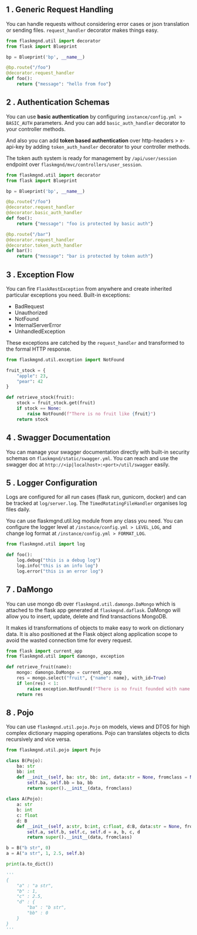 ## **1 . Generic Request Handling**
You can handle requests without considering error cases or json translation or sending files. `request_handler` decorator makes things easy.

```python
from flaskmgnd.util import decorator
from flask import Blueprint

bp = Blueprint('bp', __name__)

@bp.route("/foo")
@decorator.request_handler
def foo():
    return {"message": "hello from foo"}
```

## **2 . Authentication Schemas**
You can use **basic authentication** by configuring `instance/config.yml > BASIC_AUTH` parameters. And you can add `basic_auth_handler` decorator to your controller methods.

And also you can add **token based authentication** over http-headers > x-api-key by adding `token_auth_handler` decorator to your controller methods.

The token auth system is ready for management by `/api/user/session` endpoint over `flaskmgnd/mvc/controllers/user_session`.

```python
from flaskmgnd.util import decorator
from flask import Blueprint

bp = Blueprint('bp', __name__)

@bp.route("/foo")
@decorator.request_handler
@decorator.basic_auth_handler
def foo():
    return {"message": "foo is protected by basic auth"}

@bp.route("/bar")
@decorator.request_handler
@decorator.token_auth_handler
def bar():
    return {"message": "bar is protected by token auth"}
```

## **3 . Exception Flow**
You can fire `FlaskRestException` from anywhere and create inherited particular exceptions you need. Built-in exceptions:
- BadRequest
- Unauthorized
- NotFound
- InternalServerError
- UnhandledException

These exceptions are catched by the `request_handler` and transformed to the formal HTTP response.

```python
from flaskmgnd.util.exception import NotFound

fruit_stock = {
    "apple": 23,
    "pear": 42
}

def retrieve_stock(fruit):
    stock = fruit_stock.get(fruit)
    if stock == None:
        raise NotFound(f"There is no fruit like {fruit}")
    return stock
```

## **4 . Swagger Documentation**
You can manage your swagger documentation directly with built-in security schemas on `flaskmgnd/static/swagger.yml`. You can reach and use the swagger doc at `http://<ip|localhost>:<port>/util/swagger` easily.

## **5 . Logger Configuration**
Logs are configured for all run cases (flask run, gunicorn, docker) and can be tracked at `log/server.log`. The `TimedRotatingFileHandler` organises log files daily.

You can use flaskmgnd.util.log module from any class you need. You can configure the logger level at `/instance/config.yml > LEVEL_LOG`, and change log format at `/instance/config.yml > FORMAT_LOG`.

```python
from flaskmgnd.util import log

def foo():
    log.debug("this is a debug log")
    log.info("this is an info log")
    log.error("this is an error log")
```

## **7 . DaMongo**
You can use mongo db over `flaskmgnd.util.damongo.DaMongo` which is attached to the flask app generated at `flaskmgnd.daflask`. DaMongo will allow you to insert, update, delete and find transactions MongoDB.

It makes id transformations of objects to make easy to work on dictionary data. It is also positioned at the Flask object along application scope to avoid the wasted connection time for every request.

```python
from flask import current_app
from flaskmgnd.util import damongo, exception

def retrieve_fruit(name):
    mongo: damongo.DaMongo = current_app.mng
    res = mongo.select("fruit", {"name": name}, with_id=True)
    if len(res) < 1:
        raise exception.NotFound(f"There is no fruit founded with name : {name}")
    return res
```

## **8 . Pojo**
You can use `flaskmgnd.util.pojo.Pojo` on models, views and DTOS for high complex dictionary mapping operations. Pojo can translates objects to dicts recursively and vice versa.

```python
from flaskmgnd.util.pojo import Pojo

class B(Pojo):
    ba: str
    bb: int
    def __init__(self, ba: str, bb: int, data:str = None, fromclass = None) -> None:
        self.ba, self.bb = ba, bb
        return super().__init__(data, fromclass)
                
class A(Pojo):
    a: str
    b: int
    c: float
    d: B
    def __init__(self, a:str, b:int, c:float, d:B, data:str = None, fromclass = None) -> None:
        self.a, self.b, self.c, self.d = a, b, c, d
        return super().__init__(data, fromclass)

b = B("b str", 0)
a = A("a str", 1, 2.5, self.b)

print(a.to_dict())

'''
{
    "a" : "a str",
    "b" : 1,
    "c" : 2.5,
    "d" : {
        "ba" : "b str",
        "bb" : 0
    }
}
'''
```